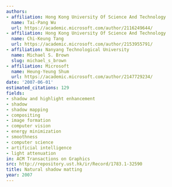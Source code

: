 ```yaml
---
authors:
- affiliation: Hong Kong University Of Science And Technology
  name: Tai-Pang Wu
  url: https://academic.microsoft.com/author/2116249644/
- affiliation: Hong Kong University Of Science And Technology
  name: Chi-Keung Tang
  url: https://academic.microsoft.com/author/2153955791/
- affiliation: Nanyang Technological University
  name: Michael S. Brown
  slug: michael_s_brown
- affiliation: Microsoft
  name: Heung-Yeung Shum
  url: https://academic.microsoft.com/author/2147729234/
date: '2007-06-01'
estimated_citations: 129
fields:
- shadow and highlight enhancement
- shadow
- shadow mapping
- compositing
- image formation
- computer vision
- energy minimization
- smoothness
- computer science
- artificial intelligence
- light attenuation
in: ACM Transactions on Graphics
src: http://repository.ust.hk/ir/Record/1783.1-32590
title: Natural shadow matting
year: 2007
---
```

